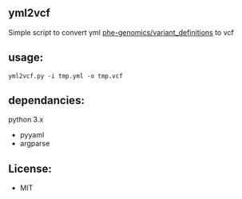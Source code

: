 ## yml2vcf
Simple script to convert yml [phe-genomics/variant_definitions](https://github.com/phe-genomics/variant_definitions) to vcf

## usage:
    yml2vcf.py -i tmp.yml -o tmp.vcf

## dependancies:
   python 3.x
   - pyyaml
   - argparse
 
## License:
- MIT
